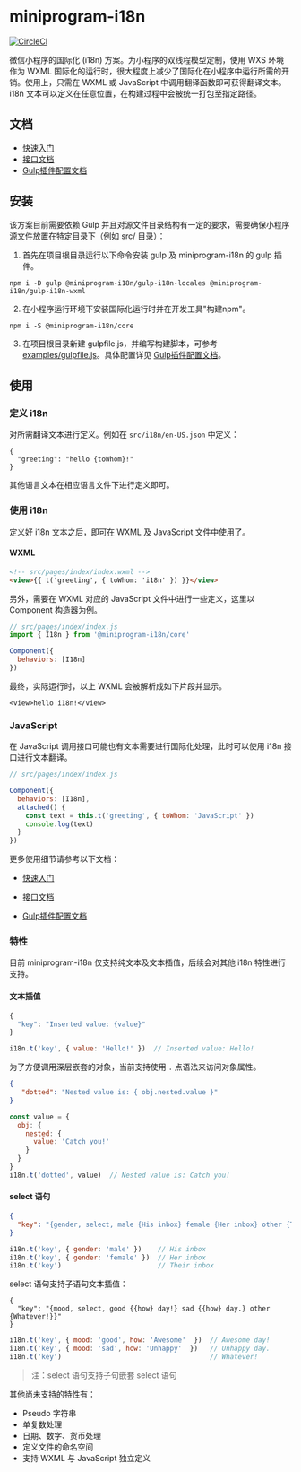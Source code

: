 # miniprogram-i18n
[![CircleCI](https://circleci.com/gh/wechat-miniprogram/miniprogram-i18n.svg?style=svg)](https://circleci.com/gh/wechat-miniprogram/miniprogram-i18n)

微信小程序的国际化 (i18n) 方案。为小程序的双线程模型定制，使用 WXS 环境作为 WXML 国际化的运行时，很大程度上减少了国际化在小程序中运行所需的开销。使用上，只需在 WXML 或 JavaScript 中调用翻译函数即可获得翻译文本。i18n 文本可以定义在任意位置，在构建过程中会被统一打包至指定路径。

## 文档

- [快速入门](./docs/quickstart.md)
- [接口文档](./docs/api.md)
- [Gulp插件配置文档](./docs/gulp.md)

## 安装

该方案目前需要依赖 Gulp 并且对源文件目录结构有一定的要求，需要确保小程序源文件放置在特定目录下（例如 src/ 目录）：

1. 首先在项目根目录运行以下命令安装 gulp 及 miniprogram-i18n 的 gulp 插件。

```
npm i -D gulp @miniprogram-i18n/gulp-i18n-locales @miniprogram-i18n/gulp-i18n-wxml
```

2. 在小程序运行环境下安装国际化运行时并在开发工具"构建npm"。

```
npm i -S @miniprogram-i18n/core
```

3. 在项目根目录新建 gulpfile.js，并编写构建脚本，可参考 [examples/gulpfile.js](./examples/gulpfile.js)。具体配置详见 [Gulp插件配置文档](./docs/gulp.md)。

## 使用

### 定义 i18n

对所需翻译文本进行定义。例如在 `src/i18n/en-US.json` 中定义：

```
{
  "greeting": "hello {toWhom}!"
}
```

其他语言文本在相应语言文件下进行定义即可。

### 使用 i18n

定义好 i18n 文本之后，即可在 WXML 及 JavaScript 文件中使用了。

#### WXML

```html
<!-- src/pages/index/index.wxml -->
<view>{{ t('greeting', { toWhom: 'i18n' }) }}</view>
```

另外，需要在 WXML 对应的 JavaScript 文件中进行一些定义，这里以 Component 构造器为例。

```js
// src/pages/index/index.js
import { I18n } from '@miniprogram-i18n/core'

Component({
  behaviors: [I18n]
})
```

最终，实际运行时，以上 WXML 会被解析成如下片段并显示。

```
<view>hello i18n!</view>
```

### JavaScript

在 JavaScript 调用接口可能也有文本需要进行国际化处理，此时可以使用 i18n 接口进行文本翻译。

```js
// src/pages/index/index.js

Component({
  behaviors: [I18n],
  attached() {
    const text = this.t('greeting', { toWhom: 'JavaScript' })
    console.log(text)
  }
})
```

更多使用细节请参考以下文档：

- [快速入门](./docs/quickstart.md)

- [接口文档](./docs/api.md)
- [Gulp插件配置文档](./docs/gulp.md)

### 特性

目前 miniprogram-i18n 仅支持纯文本及文本插值，后续会对其他 i18n 特性进行支持。

#### 文本插值

```js
{
  "key": "Inserted value: {value}"
}
```

```js
i18n.t('key', { value: 'Hello!' })  // Inserted value: Hello!
```

为了方便调用深层嵌套的对象，当前支持使用 `.` 点语法来访问对象属性。

```json
{
   "dotted": "Nested value is: { obj.nested.value }"
}
```

```js
const value = {
  obj: {
    nested: {
      value: 'Catch you!'
    }
  }
}
i18n.t('dotted', value)  // Nested value is: Catch you!
```

#### select 语句

```json
{
  "key": "{gender, select, male {His inbox} female {Her inbox} other {Their inbox}}"
}
```

```js
i18n.t('key', { gender: 'male' })    // His inbox
i18n.t('key', { gender: 'female' })  // Her inbox
i18n.t('key')                        // Their inbox
```

select 语句支持子语句文本插值：

```
{
  "key": "{mood, select, good {{how} day!} sad {{how} day.} other {Whatever!}}"
}
```

```js
i18n.t('key', { mood: 'good', how: 'Awesome'  })  // Awesome day!
i18n.t('key', { mood: 'sad', how: 'Unhappy'  })   // Unhappy day.
i18n.t('key')                                     // Whatever!
```

> 注：select 语句支持子句嵌套 select 语句

其他尚未支持的特性有：

- Pseudo 字符串
- 单复数处理
- 日期、数字、货币处理
- 定义文件的命名空间
- 支持 WXML 与 JavaScript 独立定义

